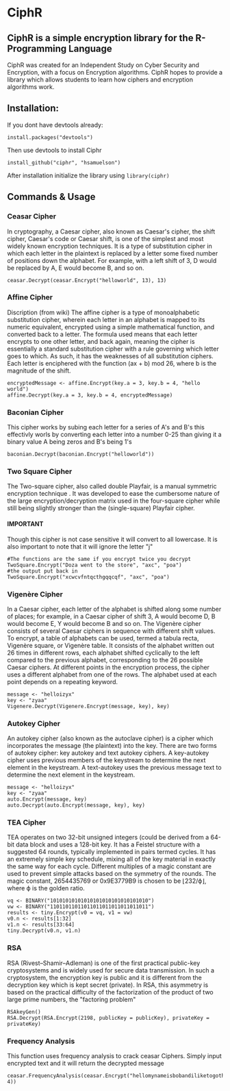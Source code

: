 # CiphR
## CiphR is a simple encryption library for the R-Programming Language
CiphR was created for an Independent Study on Cyber Security and Encryption, with a focus on Encryption algorithms. CiphR hopes to provide a library which allows students to learn how ciphers and encryption algorithms work.
## Installation:
If you dont have devtools already: <br>
```
install.packages("devtools")
```
Then use devtools to install Ciphr
```
install_github("ciphr", "hsamuelson")
```
After installation initialize the library using `library(ciphr)`

## Commands & Usage 

### Ceasar Cipher
In cryptography, a Caesar cipher, also known as Caesar's cipher, the shift cipher, Caesar's code or Caesar shift, is one of the simplest and most widely known encryption techniques. It is a type of substitution cipher in which each letter in the plaintext is replaced by a letter some fixed number of positions down the alphabet. For example, with a left shift of 3, D would be replaced by A, E would become B, and so on. 
```
ceasar.Decrypt(ceasar.Encrypt("helloworld", 13), 13)
```
### Affine Cipher
 Discription (from wiki)
 The affine cipher is a type of monoalphabetic substitution cipher, wherein each letter
 in an alphabet is mapped to its numeric equivalent, encrypted using a simple mathematical
 function, and converted back to a letter. The formula used means that each letter encrypts
 to one other letter, and back again, meaning the cipher is essentially a standard substitution
 cipher with a rule governing which letter goes to which. As such, it has the weaknesses
 of all substitution ciphers. Each letter is enciphered with the function (ax + b) mod 26,
 where b is the magnitude of the shift.
```
encryptedMessage <- affine.Encrypt(key.a = 3, key.b = 4, "hello world")
affine.Decrypt(key.a = 3, key.b = 4, encryptedMessage)
```
### Baconian Cipher
This cipher works by subing each letter for a series of A's and B's
this effectivly worls by converting each letter into a number 0-25 than giving it a binary value
A being zeros and B's being 1's
```
baconian.Decrypt(baconian.Encrypt("helloworld"))
```
### Two Square Cipher
The Two-square cipher, also called double Playfair, is a manual symmetric encryption technique .
 It was developed to ease the cumbersome nature of the large encryption/decryption matrix used
 in the four-square cipher while still being slightly stronger than the (single-square) Playfair
cipher.

#### IMPORTANT
Though this cipher is not case sensitive it will convert to all lowercase.
   It is also important to note that it will ignore the letter "j"
```
#The functions are the same if you encrypt twice you decrypt
TwoSquare.Encrypt("Doza went to the store", "axc", "poa")
#the output put back in
TwoSquare.Encrypt("xcwcvfntqcthgqqcqf", "axc", "poa")
```
### Vigenère Cipher
In a Caesar cipher, each letter of the alphabet is shifted along some number of places; for example, in a Caesar cipher of shift 3, A would become D, B would become E, Y would become B and so on. The Vigenère cipher consists of several Caesar ciphers in sequence with different shift values.
To encrypt, a table of alphabets can be used, termed a tabula recta, Vigenère square, or Vigenère table. It consists of the alphabet written out 26 times in different rows, each alphabet shifted cyclically to the left compared to the previous alphabet, corresponding to the 26 possible Caesar ciphers. At different points in the encryption process, the cipher uses a different alphabet from one of the rows. The alphabet used at each point depends on a repeating keyword.
```
message <- "helloizyx"
key <- "zyaa"
Vigenere.Decrypt(Vigenere.Encrypt(message, key), key)
```
### Autokey Cipher
An autokey cipher (also known as the autoclave cipher) is a cipher which
 incorporates the message (the plaintext) into the key. There are two forms
 of autokey cipher: key autokey and text autokey ciphers. A key-autokey
 cipher uses previous members of the keystream to determine the next element
 in the keystream. A text-autokey uses the previous message text to
 determine the next element in the keystream.
```
message <- "helloizyx"
key <- "zyaa"
auto.Encrypt(message, key)
auto.Decrypt(auto.Encrypt(message, key), key)
```
### TEA Cipher
TEA operates on two 32-bit unsigned integers (could be derived from a 64-bit data block
 and uses a 128-bit key. It has a Feistel structure with a suggested 64 rounds, typically
 implemented in pairs termed cycles. It has an extremely simple key schedule, mixing all
 of the key material in exactly the same way for each cycle. Different multiples of a
 magic constant are used to prevent simple attacks based on the symmetry of the rounds.
 The magic constant, 2654435769 or 0x9E3779B9 is chosen to be ⌊232/ϕ⌋, where ϕ is the
 golden ratio.
```
vq <- BINARY("10101010101010101010101010101010")
vw <- BINARY("11011011011011011011011011011011")
results <- tiny.Encrypt(v0 = vq, v1 = vw)
v0.n <- results[1:32]
v1.n <- results[33:64]
tiny.Decrypt(v0.n, v1.n)
```
### RSA 
RSA (Rivest–Shamir–Adleman) is one of the first practical public-key cryptosystems
and is widely used for secure data transmission. In such a cryptosystem, the
 encryption key is public and it is different from the decryption key which is kept
 secret (private). In RSA, this asymmetry is based on the practical difficulty of
 the factorization of the product of two large prime numbers, the "factoring problem"
```
RSAkeyGen()
RSA.Decrypt(RSA.Encrypt(2198, publicKey = publicKey), privateKey = privateKey)
```
### Frequency Analysis 
This function uses frequency analysis to crack ceasar Ciphers. Simply input encrypted text and it will return the decrypted message
```
ceasar.FrequencyAnalysis(ceasar.Encrypt("hellomynameisbobandiliketogotheparkandeatfoodbecasueithinkitisfun", 4))
```
